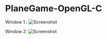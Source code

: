# PlaneGame-OpenGL-C
Window 1 :
![Screenshot](https://github.com/rksazid/PlaneGame-OpenGL-CPP/blob/master/2019-01-18_185333.jpg)

Window 2:
![Screenshot](https://github.com/rksazid/PlaneGame-OpenGL-CPP/blob/master/2019-01-18_185529.jpg)
